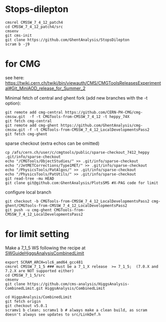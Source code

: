 # Stops-dilepton 
```
cmsrel CMSSW_7_4_12_patch4
cd CMSSW_7_4_12_patch4/src
cmsenv
git cms-init
git clone https://github.com/GhentAnalysis/StopsDilepton
scram b -j9
```

# for CMG
see here:
https://twiki.cern.ch/twiki/bin/viewauth/CMS/CMGToolsReleasesExperimental#Git_MiniAOD_release_for_Summer_2

Minimal fetch of central and ghent fork (add new branches with the -t option):
```
git remote add cmg-central https://github.com/CERN-PH-CMG/cmg-cmssw.git  -f -t CMGTools-from-CMSSW_7_4_12 -t heppy_74X
git fetch cmg-central
git remote add cmg-ghent https://github.com/GhentAnalysis/cmg-cmssw.git -f -t CMGTools-from-CMSSW_7_4_12_LocalDevelopmentsPass2
git fetch cmg-ghent
```
sparse checkout (extra echos can be omitted)
```
cp /afs/cern.ch/user/c/cmgtools/public/sparse-checkout_7412_heppy .git/info/sparse-checkout
echo "/CMGTools/ObjectStudies/" >> .git/info/sparse-checkout
echo "/JetMETCorrections/Type1MET/" >> .git/info/sparse-checkout
echo "/PhysicsTools/PatAlgos/" >> .git/info/sparse-checkout
echo "/PhysicsTools/PatUtils/" >> .git/info/sparse-checkout
git read-tree -mu HEAD
git clone git@github.com:GhentAnalysis/PlotsSMS #X-PAG code for limit
```
configure local branch
```
git checkout -b CMGTools-from-CMSSW_7_4_12_LocalDevelopmentsPass2 cmg-ghent/CMGTools-from-CMSSW_7_4_12_LocalDevelopmentsPass2
git push -u cmg-ghent CMGTools-from-CMSSW_7_4_12_LocalDevelopmentsPass2
```
# for limit setting
Make a 7_1_5 WS following the recipe at [SWGuideHiggsAnalysisCombinedLimit](https://twiki.cern.ch/twiki/bin/viewauth/CMS/SWGuideHiggsAnalysisCombinedLimit)
```
export SCRAM_ARCH=slc6_amd64_gcc481
cmsrel CMSSW_7_1_5 ### must be a 7_1_X release  >= 7_1_5;  (7.0.X and 7.2.X are NOT supported either) 
cd CMSSW_7_1_5/src 
cmsenv
git clone https://github.com/cms-analysis/HiggsAnalysis-CombinedLimit.git HiggsAnalysis/CombinedLimit

cd HiggsAnalysis/CombinedLimit
git fetch origin
git checkout v5.0.1
scramv1 b clean; scramv1 b # always make a clean build, as scram doesn't always see updates to src/LinkDef.h
```
